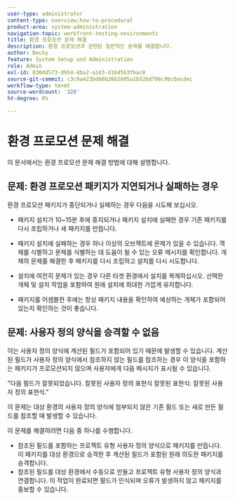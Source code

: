 ```yaml
---
user-type: administrator
content-type: overview;how-to-procedural
product-area: system-administration
navigation-topic: workfront-testing-environments
title: 환경 프로모션 문제 해결
description: 환경 프로모션과 관련된 일반적인 문제를 해결합니다.
author: Becky
feature: System Setup and Administration
role: Admin
exl-id: 830dd573-d954-4ba2-a1d3-d1645b3fbac8
source-git-commit: c3c9a423bd60b26b2605a1b52bd706c9bc6acdec
workflow-type: tm+mt
source-wordcount: '328'
ht-degree: 0%

---
```


# 환경 프로모션 문제 해결

이 문서에서는 환경 프로모션 문제 해결 방법에 대해 설명합니다.

## 문제: 환경 프로모션 패키지가 지연되거나 실패하는 경우

환경 프로모션 패키지가 중단되거나 실패하는 경우 다음을 시도해 보십시오.

* 패키지 설치가 10~15분 후에 중지되거나 패키지 설치에 실패한 경우 기존 패키지를 다시 조립하거나 새 패키지를 만듭니다.

* 패키지 설치에 실패하는 경우 하나 이상의 오브젝트에 문제가 있을 수 있습니다. 객체를 식별하고 문제를 식별하는 데 도움이 될 수 있는 오류 메시지를 확인합니다. 개체의 문제를 해결한 후 패키지를 다시 조립하고 설치를 다시 시도합니다.

* 설치에 여전히 문제가 있는 경우 다른 타겟 환경에서 설치를 복제하십시오. 선택한 개체 및 설치 작업을 포함하여 원래 설치에 최대한 가깝게 유지합니다.

* 패키지를 어셈블한 후에는 항상 패키지 내용을 확인하여 예상하는 개체가 포함되어 있는지 확인하는 것이 좋습니다.


## 문제: 사용자 정의 양식을 승격할 수 없음

이는 사용자 정의 양식에 계산된 필드가 포함되어 있기 때문에 발생할 수 있습니다. 계산된 필드가 사용자 정의 양식에서 참조하지 않는 필드를 참조하는 경우 이 양식을 포함하는 패키지가 프로모션되지 않으며 사용자에게 다음 메시지가 표시될 수 있습니다.

&quot;다음 필드가 잘못되었습니다. 잘못된 사용자 정의 표현식 잘못된 표현식: 잘못된 사용자 정의 표현식.&quot;

이 문제는 대상 환경의 사용자 정의 양식에 첨부되지 않은 기존 필드 또는 새로 만든 필드를 참조할 때 발생할 수 있습니다.

이 문제를 해결하려면 다음 중 하나를 수행합니다.

* 참조된 필드를 포함하는 프로젝트 유형 사용자 정의 양식으로 패키지를 만듭니다. 이 패키지를 대상 환경으로 승격한 후 계산된 필드가 포함된 원래 의도한 패키지를 승격합니다.
* 참조된 필드를 대상 환경에서 수동으로 만들고 프로젝트 유형 사용자 정의 양식과 연결합니다. 이 작업이 완료되면 필드가 인식되며 오류가 발생하지 않고 패키지를 홍보할 수 있습니다.
